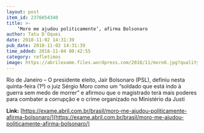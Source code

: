 ```yaml
---
layout: post
item_id: 2376054340
title: >-
    ‘Moro me ajudou politicamente’, afirma Bolsonaro
author: Tatu D'Oquei
date: 2018-11-02 14:31:39
pub_date: 2018-11-02 14:31:39
time_added: 2018-11-04 00:42:55
category: refletimos
image: https://abrilexame.files.wordpress.com/2018/11/moro6.jpg?quality=70&strip=info&w=680&h=453&crop=1
---
```


Rio de Janeiro – O presidente eleito, Jair Bolsonaro (PSL), definiu nesta quinta-feira (1º) o juiz Sérgio Moro como um “soldado que está indo à guerra sem medo de morrer” e afirmou que o magistrado terá mais poderes para combater a corrupção e o crime organizado no Ministério da Justi

**Link:** [https://exame.abril.com.br/brasil/moro-me-ajudou-politicamente-afirma-bolsonaro/](https://exame.abril.com.br/brasil/moro-me-ajudou-politicamente-afirma-bolsonaro/)

